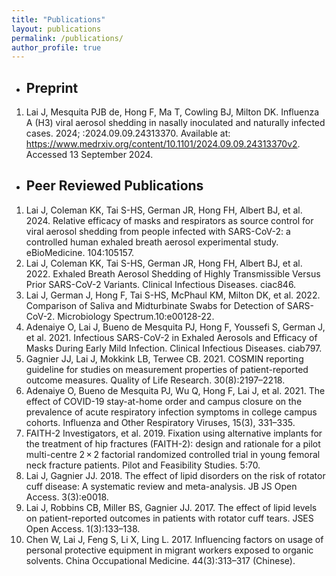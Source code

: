 ```yaml
---
title: "Publications"
layout: publications
permalink: /publications/
author_profile: true
---
```


- ## Preprint
1.  Lai J, Mesquita PJB de, Hong F, Ma T, Cowling BJ, Milton DK. Influenza A (H3) viral aerosol shedding in nasally inoculated and naturally infected cases. 2024; :2024.09.09.24313370. Available at: https://www.medrxiv.org/content/10.1101/2024.09.09.24313370v2. Accessed 13 September 2024.

- ## Peer Reviewed Publications
1.	Lai J, Coleman KK, Tai S-HS, German JR, Hong FH, Albert BJ, et al. 2024. Relative efficacy of masks and respirators as source control for viral aerosol shedding from people infected with SARS-CoV-2: a controlled human exhaled breath aerosol experimental study. eBioMedicine. 104:105157.
2.	Lai J, Coleman KK, Tai S-HS, German JR, Hong FH, Albert BJ, et al. 2022. Exhaled Breath Aerosol Shedding of Highly Transmissible Versus Prior SARS-CoV-2 Variants. Clinical Infectious Diseases. ciac846.
3.	Lai J, German J, Hong F, Tai S-HS, McPhaul KM, Milton DK, et al. 2022. Comparison of Saliva and Midturbinate Swabs for Detection of SARS-CoV-2. Microbiology Spectrum.10:e00128-22.
4.	Adenaiye O, Lai J, Bueno de Mesquita PJ, Hong F, Youssefi S, German J, et al. 2021. Infectious SARS-CoV-2 in Exhaled Aerosols and Efficacy of Masks During Early Mild Infection. Clinical Infectious Diseases. ciab797.
5.	Gagnier JJ, Lai J, Mokkink LB, Terwee CB. 2021. COSMIN reporting guideline for studies on measurement properties of patient-reported outcome measures. Quality of Life Research. 30(8):2197–2218.
6.	Adenaiye O, Bueno de Mesquita PJ, Wu Q, Hong F, Lai J, et al. 2021. The effect of COVID-19 stay-at-home order and campus closure on the prevalence of acute respiratory infection symptoms in college campus cohorts. Influenza and Other Respiratory Viruses, 15(3), 331–335.
7.	FAITH-2 Investigators, et al. 2019. Fixation using alternative implants for the treatment of hip fractures (FAITH-2): design and rationale for a pilot multi-centre 2 × 2 factorial randomized controlled trial in young femoral neck fracture patients. Pilot and Feasibility Studies. 5:70.
8.	Lai J, Gagnier JJ. 2018. The effect of lipid disorders on the risk of rotator cuff disease: A systematic review and meta-analysis. JB JS Open Access. 3(3):e0018. 
9.	Lai J, Robbins CB, Miller BS, Gagnier JJ. 2017. The effect of lipid levels on patient-reported outcomes in patients with rotator cuff tears. JSES Open Access. 1(3):133–138. 
10.	Chen W, Lai J, Feng S, Li X, Ling L. 2017. Influencing factors on usage of personal protective equipment in migrant workers exposed to organic solvents. China Occupational Medicine. 44(3):313–317 (Chinese).

